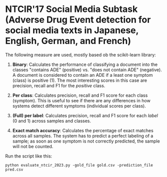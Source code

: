 # NTCIR'17 Social Media Subtask (Adverse Drug Event detection for social media texts in Japanese, English, German, and French)

The following measure are used, mostly based ob the scikit-learn library:


1) **Binary**: Calculates the performance of classifying a document into the classes "contains ADE" (positive) vs. "does not contain ADE" (negative). A document is considered to contain an ADE if a least one symptom (class) is positive (1). The most interesting scores in this case are precision, recall and F1 for the *positive* class.

2) **Per class**: Calculates precision, recall and F1 score for each class (symptom). This is useful to see if there are any differences in how systems detect different symptoms (individual scores per class).

3) **(Full) per label**: Calculates precision, recall and F1 score for each *label* (0 and 1) across samples and classes.

4) **Exact match accuracy**: Calculates the percentage of exact matches across all samples. The system has to predict a perfect labeling of a sample; as soon as one symptom is not correctly predicted, the sample will not be counted.



Run the script like this:

`python evaluate_ntcir_2023.py -gold_file gold.csv -prediction_file pred.csv`


